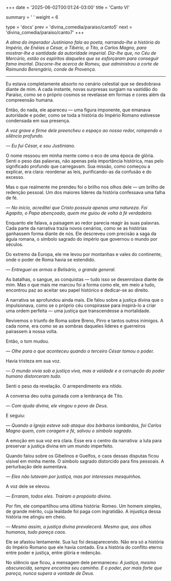 +++
date = '2025-06-02T00:01:24-03:00'
title = 'Canto VI'

summary = ' '
weight = 6

type = 'docs'
prev = 'divina_comedia/paraiso/canto5'
next = 'divina_comedia/paraiso/canto7'
+++

_A alma do imperador Justiniano fala ao poeta, narrando-lhe a história do Império, de Enéias a César, a Tibério, a Tito, a Carlos Magno, para mostrar-lhe a santidade da autoridade imperial. Diz-lhe que, no Céu de Mercúrio, estão os espíritos daqueles que se esforçaram para conseguir fama imortal. Discorre-lhe acerca de Romeu, que administrou a corte de Raimundo Berengário, conde de Provença._

---

Eu estava completamente absorto no cenário celestial que se desdobrava diante de mim. A cada instante, novas surpresas surgiam na vastidão do Paraíso, como se o próprio cosmos se revelasse em formas e cores além da compreensão humana.

Então, do nada, ele apareceu — uma figura imponente, que emanava autoridade e poder, como se toda a história do Império Romano estivesse condensada em sua presença.

*A voz grave e firme dele preencheu o espaço ao nosso redor, rompendo o silêncio profundo.*

*— Eu fui César, e sou Justiniano.*

O nome ressoou em minha mente como o eco de uma época de glória. Senti o peso das palavras, não apenas pela importância histórica, mas pelo significado profundo que carregavam. Sua missão, como começou a explicar, era clara: reordenar as leis, purificando-as da confusão e do excesso.

Mas o que realmente me prendeu foi o brilho nos olhos dele — um brilho de redenção pessoal. Um dos maiores líderes da história confessava uma falha de fé.

*— No início, acreditei que Cristo possuía apenas uma natureza. Foi Agapito, o Papa abençoado, quem me guiou de volta à fé verdadeira.*

Enquanto ele falava, a paisagem ao redor parecia reagir às suas palavras. Cada parte da narrativa trazia novos cenários, como se as histórias ganhassem forma diante de nós. Ele descreveu com precisão a saga da águia romana, o símbolo sagrado do império que governou o mundo por séculos.

Do extremo da Europa, ele me levou por montanhas e vales do continente, onde o poder de Roma havia se estendido.

*— Entreguei as armas a Belisário, o grande general.*

As batalhas, o sangue, as conquistas — tudo isso se desenrolava diante de mim. Mas o que mais me marcou foi a forma como ele, em meio a tudo, encontrou paz ao aceitar seu papel histórico e dedicar-se ao direito.

A narrativa se aprofundou ainda mais. Ele falou sobre a justiça divina que o impulsionava, como se o próprio céu conspirasse para inspirá-lo a criar uma ordem perfeita — uma justiça que transcendesse a mortalidade.

Revivemos o triunfo de Roma sobre Breno, Pirro e tantos outros inimigos. A cada nome, era como se as sombras daqueles líderes e guerreiros pairassem à nossa volta.

Então, o tom mudou.

*— Olhe para o que aconteceu quando o terceiro César tomou o poder.*

Havia tristeza em sua voz.

*— O mundo vivia sob a justiça viva, mas a vaidade e a corrupção do poder humano distorceram tudo.*

Senti o peso da revelação. O arrependimento era nítido.

A conversa deu outra guinada com a lembrança de Tito.

*— Com ajuda divina, ele vingou o povo de Deus.*

E seguiu:

*— Quando a Igreja esteve sob ataque dos bárbaros lombardos, foi Carlos Magno quem, com coragem e fé, salvou o símbolo sagrado.*

A emoção em sua voz era clara. Esse era o centro da narrativa: a luta para preservar a justiça divina em um mundo imperfeito.

Quando falou sobre os Gibelinos e Guelfos, o caos dessas disputas ficou visível em minha mente. O símbolo sagrado distorcido para fins pessoais. A perturbação dele aumentava.

*— Eles não lutavam por justiça, mas por interesses mesquinhos.*

A voz dele se elevou.

*— Erraram, todos eles. Traíram o propósito divino.*

Por fim, ele compartilhou uma última história: Romeo. Um homem simples, de grande mérito, cuja lealdade foi paga com ingratidão. A injustiça dessa história me atingiu em cheio.

*— Mesmo assim, a justiça divina prevalecerá. Mesmo que, aos olhos humanos, tudo pareça caos.*

Ele se afastou lentamente. Sua luz foi desaparecendo. Não era só a história do Império Romano que ele havia contado. Era a história do conflito eterno entre poder e justiça, entre glória e redenção.

No silêncio que ficou, a mensagem dele permaneceu:
*A justiça, mesmo obscurecida, sempre encontra seu caminho. E o poder, por mais forte que pareça, nunca supera a vontade de Deus.*